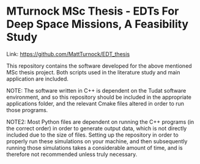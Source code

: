 # MTurnock MSc Thesis - EDTs For Deep Space Missions, A Feasibility Study
Link: https://github.com/MattTurnock/EDT_thesis

This repository contains the software developed for the above mentioned MSc thesis project. Both scripts used in the literature study and main application are included.

NOTE: The software written in C++ is dependent on the Tudat software environment, and so this repository should be included in the appropriate applications folder, and the relevant Cmake files altered in order to run those programs.

NOTE2: Most Python files are dependent on running the C++ programs (in the correct order) in order to generate output data, which is not directly included due to the size of files. Setting up the repository in order to properly run these simulations on your machine, and then subsequently running those simulations takes a considerable amount of time, and is therefore not recommended unless truly necessary.
